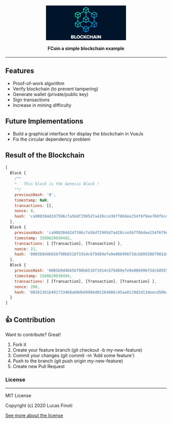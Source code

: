 <h4  align="center">

<img  src="./assets/logo.png"  width="250px"  /><br>

<b>FCoin a simple blockchain example</b> 

</h4>

---

## Features

* Proof-of-work algorithm
* Verify blockchain (to prevent tampering)
* Generate wallet (private/public key)
* Sign transactions
* Increase in mining difficulty

## Future Implementations

* Build a graphical interface for display the blockchain in VueJs
* Fix the circular dependency problem

## Result of the Blockchain

``` javascript
[
  Block {
    /**
    *   This block is the Genesis Block !
    **/
    previousHash: '0',
    timestamp: NaN,
    transactions: [],
    nonce: 0,
    hash: 'ca908384d2d7596cfa56df2995d7a428cce36ff86dee254f6f9ee769f6cd9590'
  },
  Block {
    previousHash: 'ca908384d2d7596cfa56df2995d7a428cce36ff86dee254f6f9ee769f6cd9590',
    timestamp: 1588629030482,
    transactions: [ [Transaction], [Transaction] ],
    nonce: 21,
    hash: '0005b9d4b65bf98b6516f1914c679d89efe9e006996f3dcb8955087901da05a2'
  },
  Block {
    previousHash: '0005b9d4b65bf98b6516f1914c679d89efe9e006996f3dcb8955087901da05a2',
    timestamp: 1588629030494,
    transactions: [ [Transaction], [Transaction], [Transaction] ],
    nonce: 200,
    hash: '00261361b491f334b8a60db69984d011b4886c95aa8129d2d13deecd50b4f152'
  }
]
```

## 👍 Contribution

Want to contribute? Great!

1. Fork it
2. Create your feature branch (git checkout -b my-new-feature)
3. Commit your changes (git commit -m 'Add some feature')
4. Push to the branch (git push origin my-new-feature)
5. Create new Pull Request


### License
----

MIT License

Copyright (c) 2020 Lucas Finoti

[See more about the license][LICENSE]

[LICENSE]: <https://github.com/FinotiLucas/FCoin/blob/master/LICENSE>